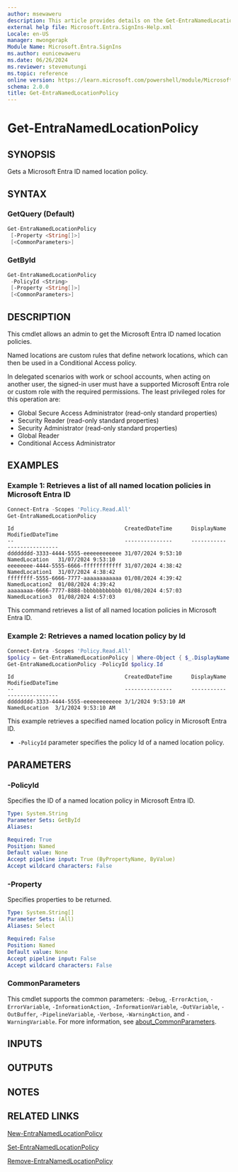 ```yaml
---
author: msewaweru
description: This article provides details on the Get-EntraNamedLocationPolicy command.
external help file: Microsoft.Entra.SignIns-Help.xml
Locale: en-US
manager: mwongerapk
Module Name: Microsoft.Entra.SignIns
ms.author: eunicewaweru
ms.date: 06/26/2024
ms.reviewer: stevemutungi
ms.topic: reference
online version: https://learn.microsoft.com/powershell/module/Microsoft.Entra.SignIns/Get-EntraNamedLocationPolicy
schema: 2.0.0
title: Get-EntraNamedLocationPolicy
---
```


# Get-EntraNamedLocationPolicy

## SYNOPSIS

Gets a Microsoft Entra ID named location policy.

## SYNTAX

### GetQuery (Default)

```powershell
Get-EntraNamedLocationPolicy
 [-Property <String[]>]
 [<CommonParameters>]
```

### GetById

```powershell
Get-EntraNamedLocationPolicy
 -PolicyId <String>
 [-Property <String[]>]
 [<CommonParameters>]
```

## DESCRIPTION

This cmdlet allows an admin to get the Microsoft Entra ID named location policies.

Named locations are custom rules that define network locations, which can then be used in a Conditional Access policy.

In delegated scenarios with work or school accounts, when acting on another user, the signed-in user must have a supported Microsoft Entra role or custom role with the required permissions. The least privileged roles for this operation are:

- Global Secure Access Administrator (read-only standard properties)  
- Security Reader (read-only standard properties)  
- Security Administrator (read-only standard properties)  
- Global Reader  
- Conditional Access Administrator

## EXAMPLES

### Example 1: Retrieves a list of all named location policies in Microsoft Entra ID

```powershell
Connect-Entra -Scopes 'Policy.Read.All'
Get-EntraNamedLocationPolicy
```

```Output
Id                                   CreatedDateTime      DisplayName    ModifiedDateTime
--                                   ---------------      -----------    ----------------
dddddddd-3333-4444-5555-eeeeeeeeeeee 31/07/2024 9:53:10   NamedLocation   31/07/2024 9:53:10 
eeeeeeee-4444-5555-6666-ffffffffffff 31/07/2024 4:38:42   NamedLocation1  31/07/2024 4:38:42 
ffffffff-5555-6666-7777-aaaaaaaaaaaa 01/08/2024 4:39:42   NamedLocation2  01/08/2024 4:39:42 
aaaaaaaa-6666-7777-8888-bbbbbbbbbbbb 01/08/2024 4:57:03   NamedLocation3  01/08/2024 4:57:03 
```

This command retrieves a list of all named location policies in Microsoft Entra ID.

### Example 2: Retrieves a named location policy by Id

```powershell
Connect-Entra -Scopes 'Policy.Read.All'
$policy = Get-EntraNamedLocationPolicy | Where-Object { $_.DisplayName -eq 'Provisioning Workers' }
Get-EntraNamedLocationPolicy -PolicyId $policy.Id
```

```Output
Id                                   CreatedDateTime      DisplayName    ModifiedDateTime
--                                   ---------------      -----------    ----------------
dddddddd-3333-4444-5555-eeeeeeeeeeee 3/1/2024 9:53:10 AM  NamedLocation  3/1/2024 9:53:10 AM
```

This example retrieves a specified named location policy in Microsoft Entra ID.

- `-PolicyId` parameter specifies the policy Id of a named location policy.

## PARAMETERS

### -PolicyId

Specifies the ID of a named location policy in Microsoft Entra ID.

```yaml
Type: System.String
Parameter Sets: GetById
Aliases:

Required: True
Position: Named
Default value: None
Accept pipeline input: True (ByPropertyName, ByValue)
Accept wildcard characters: False
```

### -Property

Specifies properties to be returned.

```yaml
Type: System.String[]
Parameter Sets: (All)
Aliases: Select

Required: False
Position: Named
Default value: None
Accept pipeline input: False
Accept wildcard characters: False
```

### CommonParameters

This cmdlet supports the common parameters: `-Debug`, `-ErrorAction`, `-ErrorVariable`, `-InformationAction`, `-InformationVariable`, `-OutVariable`, `-OutBuffer`, `-PipelineVariable`, `-Verbose`, `-WarningAction`, and `-WarningVariable`. For more information, see [about_CommonParameters](https://go.microsoft.com/fwlink/?LinkID=113216).

## INPUTS

## OUTPUTS

## NOTES

## RELATED LINKS

[New-EntraNamedLocationPolicy](New-EntraNamedLocationPolicy.md)

[Set-EntraNamedLocationPolicy](Set-EntraNamedLocationPolicy.md)

[Remove-EntraNamedLocationPolicy](Remove-EntraNamedLocationPolicy.md)

